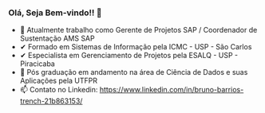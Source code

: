 ### Olá, Seja Bem-vindo!! 👋

- 🔭 Atualmente trabalho como Gerente de Projetos SAP / Coordenador de Sustentação AMS SAP
- ✔ Formado em Sistemas de Informação pela ICMC - USP - São Carlos
- ✔ Especialista em Gerenciamento de Projetos pela ESALQ - USP - Piracicaba
- 🌱 Pós graduação em andamento na área de Ciência de Dados e suas Aplicações pela UTFPR
- 📫 Contato no Linkedin: https://www.linkedin.com/in/bruno-barrios-trench-21b863153/

